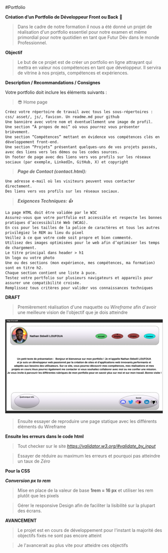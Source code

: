 #Portfolio

**Création d’un Portfolio de Développeur Front ou Back** 🚀
>Dans le cadre de notre formation il nous a été donné un projet de réalisation d'un portfolio essentiel pour notre examen et même primordial pour notre quotidien en tant que Futur Dév dans le monde Professionnel.

**Objectif** 
>Le but de ce projet est de créer un portfolio en ligne attrayant qui mettra en valeur nos compétences en tant que développeur. Il servira de vitrine à nos projets, compétences et expériences.

**Description / Recommandations / Consignes**

Votre portfolio doit inclure les éléments suivants :
>😎 Home page

    Créez votre répertoire de travail avec tous les sous-répertoires : css/ asset/, js/, favicon. Un readme.md pour github
    Une bannière avec votre nom et éventuellement une image de profil.
    Une section “À propos de moi” où vous pourrez vous présenter brièvement.
    Une section “Compétences” mettant en évidence vos compétences clés en développement front-end.
    Une section “Projets” présentant quelques-uns de vos projets passés, avec des liens vers les démos ou les codes sources.
    Un footer de page avec des liens vers vos profils sur les réseaux sociaux (par exemple, LinkedIn, GitHub, X) et copyright

>***Page de Contact (contact.html):***

    Une adresse e-mail où les visiteurs peuvent vous contacter directement.
    Des liens vers vos profils sur les réseaux sociaux.

>***Exigences Techniques: :+1:***

    La page HTML doit être validée par le W3C
    Assurez-vous que votre portfolio est accessible et respecte les bonnes pratiques d’accessibilité Web (WCAG).
    En css pour les tailles de la police de caractères et tous les autres privilégiez le REM au lieu du pixel
    Veillez à ce que votre code soit propre et bien commenté.
    Utilisez des images optimisées pour le web afin d’optimiser les temps de chargement.
    Le titre principal dans header > h1
    Un logo ou votre photo
    Une ou des sections (mon expérience, mes compétences, ma formation) sont en titre h2.
    Chaque section contient une liste à puce.
    Testez votre portfolio sur plusieurs navigateurs et appareils pour assurer une compatibilité croisée.
    Remplissez tous critères pour valider vos connaissances techniques
 
**DRAFT**
>Premièrement réalisation d'une maquette ou *Wireframe* afin d'avoir une meilleure vision de l'objectif que je dois atteindre

![cover](./asset/result.png)

>Ensuite essayer de reproduire une page statique avec les différents éléments du Wireframe

**Ensuite les erreurs dans le code html**
>Tout checker sur le site *https://validator.w3.org/#validate_by_input*

> Essayer de réduire au maximum les erreurs et pourquoi pas atteindre un taux de *Zéro* 

**Pour la CSS**

***Conversion px to rem***

>Mise en place de la valeur de base **1rem = 16 px** et utiliser les rem plutôt que les pixels

>Gérer le responsive Design afin de faciliter la lisibilité sur la plupart des écrans.


**AVANCEMENT** 
> Le projet est en cours de développement pour l'instant la majorité des objectifs fixés ne sont pas encore atteint

> Je l'avancerait au plus vite pour atteidre ces objectifs
